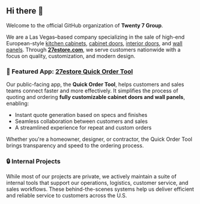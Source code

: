 ## Hi there 👋

Welcome to the official GitHub organization of **Twenty 7 Group**.

We are a Las Vegas–based company specializing in the sale of high-end European-style [kitchen cabinets](https://www.27estore.com/kitchen-cabinets), [cabinet doors](https://www.27estore.com/cabinet-doors), [interior doors](https://www.27estore.com/wood-interior-doors), and [wall panels](https://www.27estore.com/wood-wall-panels). Through **[27estore.com](https://www.27estore.com)**, we serve customers nationwide with a focus on quality, customization, and modern design.

### 🚀 Featured App: [27estore Quick Order Tool](https://orders.27estore.com)

Our public-facing app, the **Quick Order Tool**, helps customers and sales teams connect faster and more effectively. It simplifies the process of quoting and ordering **fully customizable cabinet doors and wall panels**, enabling:

- Instant quote generation based on specs and finishes  
- Seamless collaboration between customers and sales  
- A streamlined experience for repeat and custom orders

Whether you're a homeowner, designer, or contractor, the Quick Order Tool brings transparency and speed to the ordering process.

### 🔒 Internal Projects

While most of our projects are private, we actively maintain a suite of internal tools that support our operations, logistics, customer service, and sales workflows. These behind-the-scenes systems help us deliver efficient and reliable service to customers across the U.S.
